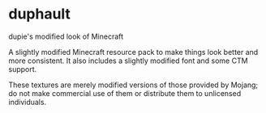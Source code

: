 duphault
========

dupie's modified look of Minecraft


A slightly modified Minecraft resource pack to make things look better and more
consistent. It also includes a slightly modified font and some CTM support.

These textures are merely modified versions of those provided by Mojang; do not
make commercial use of them or distribute them to unlicensed 
individuals.
